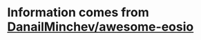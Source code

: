 # Information comes from [DanailMinchev/awesome-eosio](https://github.com/DanailMinchev/awesome-eosio)

